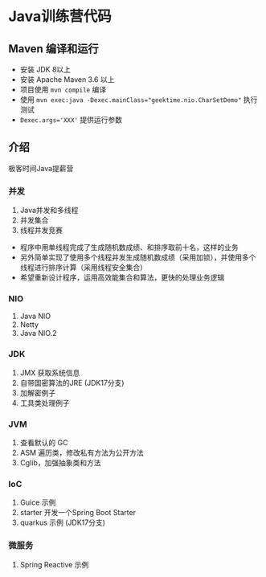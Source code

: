 # Java训练营代码

## Maven 编译和运行

* 安装 JDK 8以上
* 安装 Apache Maven 3.6 以上
* 项目使用 `mvn compile` 编译
* 使用 `mvn exec:java -Dexec.mainClass="geektime.nio.CharSetDemo"` 执行测试
* `Dexec.args='XXX'` 提供运行参数

## 介绍

极客时间Java提薪营

### 并发

1. Java并发和多线程
2. 并发集合
3. 线程并发竞赛
 - 程序中用单线程完成了生成随机数成绩、和排序取前十名，这样的业务
 - 另外简单实现了使用多个线程并发生成随机数成绩（采用加锁），并使用多个线程进行排序计算（采用线程安全集合）
 - 希望重新设计程序，运用高效能集合和算法，更快的处理业务逻辑

### NIO

1. Java NIO
2. Netty
3. Java NIO.2

### JDK

1. JMX 获取系统信息
2. 自带国密算法的JRE (JDK17分支)
3. 加解密例子
4. 工具类处理例子

### JVM 

1. 查看默认的 GC
2. ASM 遍历类，修改私有方法为公开方法
3. Cglib，加强抽象类和方法

### IoC

1. Guice 示例
2. starter 开发一个Spring Boot Starter
3. quarkus 示例  (JDK17分支)

### 微服务

1. Spring Reactive 示例


